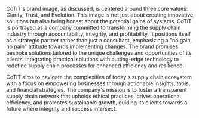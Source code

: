 CoTiT's brand image, as discussed, is centered around three core values: Clarity, Trust, and Evolution. This image is not just about creating innovative solutions but also being honest about the potential gains of systems. CoTiT is portrayed as a company committed to transforming the supply chain industry through accountability, integrity, and profitability. It positions itself as a strategic partner rather than just a consultant, emphasizing a "no gain, no pain" attitude towards implementing changes. The brand promises bespoke solutions tailored to the unique challenges and opportunities of its clients, integrating practical solutions with cutting-edge technology to redefine supply chain processes for enhanced efficiency and resilience.

CoTiT aims to navigate the complexities of today's supply chain ecosystem with a focus on empowering businesses through actionable insights, tools, and financial strategies. The company's mission is to foster a transparent supply chain network that upholds ethical practices, drives operational efficiency, and promotes sustainable growth, guiding its clients towards a future where integrity and success intersect.